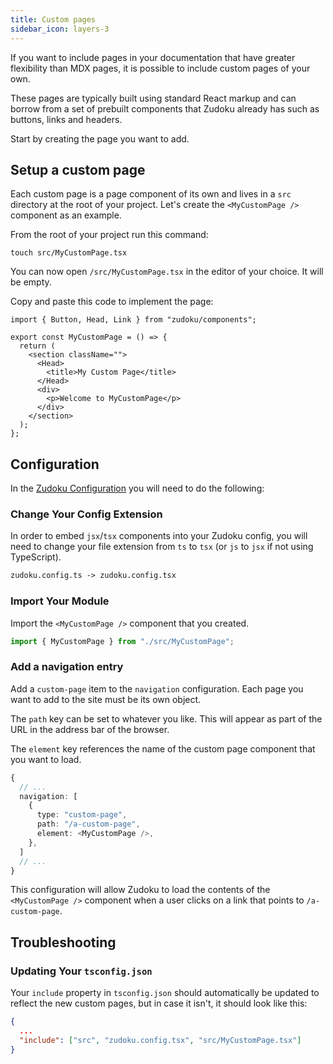```yaml
---
title: Custom pages
sidebar_icon: layers-3
---
```


If you want to include pages in your documentation that have greater flexibility than MDX pages, it
is possible to include custom pages of your own.

These pages are typically built using standard React markup and can borrow from a set of prebuilt
components that Zudoku already has such as buttons, links and headers.

Start by creating the page you want to add.

## Setup a custom page

Each custom page is a page component of its own and lives in a `src` directory at the root of your
project. Let's create the `<MyCustomPage />` component as an example.

From the root of your project run this command:

```command
touch src/MyCustomPage.tsx
```

You can now open `/src/MyCustomPage.tsx` in the editor of your choice. It will be empty.

Copy and paste this code to implement the page:

```tsx
import { Button, Head, Link } from "zudoku/components";

export const MyCustomPage = () => {
  return (
    <section className="">
      <Head>
        <title>My Custom Page</title>
      </Head>
      <div>
        <p>Welcome to MyCustomPage</p>
      </div>
    </section>
  );
};
```

## Configuration

In the [Zudoku Configuration](../configuration/overview.md) you will need to do the following:

### Change Your Config Extension

In order to embed `jsx`/`tsx` components into your Zudoku config, you will need to change your file
extension from `ts` to `tsx` (or `js` to `jsx` if not using TypeScript).

```fs
zudoku.config.ts -> zudoku.config.tsx
```

### Import Your Module

Import the `<MyCustomPage />` component that you created.

```typescript
import { MyCustomPage } from "./src/MyCustomPage";
```

### Add a navigation entry

Add a `custom-page` item to the `navigation` configuration. Each page you want to add to the site
must be its own object.

The `path` key can be set to whatever you like. This will appear as part of the URL in the address
bar of the browser.

The `element` key references the name of the custom page component that you want to load.

```typescript
{
  // ...
  navigation: [
    {
      type: "custom-page",
      path: "/a-custom-page",
      element: <MyCustomPage />,
    },
  ]
  // ...
}
```

This configuration will allow Zudoku to load the contents of the `<MyCustomPage />` component when a
user clicks on a link that points to `/a-custom-page`.

## Troubleshooting

### Updating Your `tsconfig.json`

Your `include` property in `tsconfig.json` should automatically be updated to reflect the new custom
pages, but in case it isn't, it should look like this:

```json
{
  ...
  "include": ["src", "zudoku.config.tsx", "src/MyCustomPage.tsx"]
}
```
